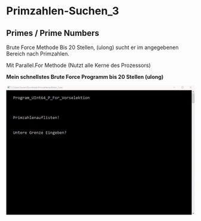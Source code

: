 ﻿# Primzahlen-Suchen_3

## Primes / Prime Numbers

Brute Force Methode  Bis 20 Stellen, (ulong)  sucht er im angegebenen Bereich nach Primzahlen.

Mit Parallel.For Methode (Nutzt alle Kerne des Prozessors)

**Mein schnellstes Brute Force Programm bis 20 Stellen (ulong)**

![Primzahlen](https://github.com/sauternic/Gif_Bilder/blob/master/BruteForce_3.gif)
